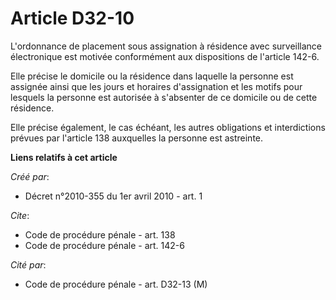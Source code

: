 # Article D32-10

L'ordonnance de placement sous assignation à résidence avec surveillance électronique est motivée conformément aux
dispositions de l'article 142-6. 

Elle précise le domicile ou la résidence dans laquelle la personne est assignée ainsi que les jours et horaires d'assignation
et les motifs pour lesquels la personne est autorisée à s'absenter de ce domicile ou de cette résidence. 

Elle précise également, le cas échéant, les autres obligations et interdictions prévues par l'article 138 auxquelles la
personne est astreinte.

**Liens relatifs à cet article**

_Créé par_:

  - Décret n°2010-355 du 1er avril 2010 - art. 1

_Cite_:

  - Code de procédure pénale - art. 138
  - Code de procédure pénale - art. 142-6

_Cité par_:

  - Code de procédure pénale - art. D32-13 (M)
